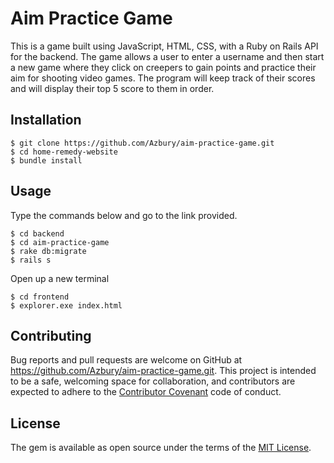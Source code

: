 # Aim Practice Game

This is a game built using JavaScript, HTML, CSS, with a Ruby on Rails API for the backend. The game allows a user to enter a username and then start a new game where they click on creepers to gain points and practice their aim for shooting video games. The program will keep track of their scores and will display their top 5 score to them in order.

## Installation

    $ git clone https://github.com/Azbury/aim-practice-game.git
    $ cd home-remedy-website
    $ bundle install

## Usage

Type the commands below and go to the link provided.

    $ cd backend
    $ cd aim-practice-game
    $ rake db:migrate
    $ rails s

Open up a new terminal

    $ cd frontend
    $ explorer.exe index.html

## Contributing

Bug reports and pull requests are welcome on GitHub at https://github.com/Azbury/aim-practice-game.git. This project is intended to be a safe, welcoming space for collaboration, and contributors are expected to adhere to the [Contributor Covenant](contributor-covenant.org) code of conduct.

## License

The gem is available as open source under the terms of the [MIT License](http://opensource.org/licenses/MIT).